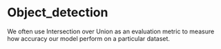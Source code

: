 # Object_detection
We often use Intersection over Union as an evaluation metric to measure how accuracy our model perform on a particular dataset.
